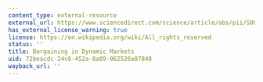 ```yaml
---
content_type: external-resource
external_url: https://www.sciencedirect.com/science/article/abs/pii/S0899825617300404
has_external_license_warning: true
license: https://en.wikipedia.org/wiki/All_rights_reserved
status: ''
title: Bargaining in Dynamic Markets
uid: 72beacdc-24c6-452a-8a89-062526a07848
wayback_url: ''
---
```

